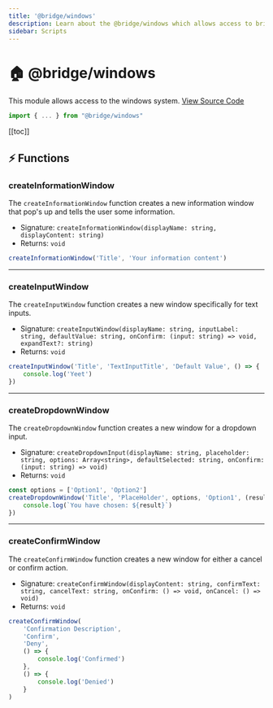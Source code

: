 ```yaml
---
title: '@bridge/windows'
description: Learn about the @bridge/windows which allows access to bridge's windows system.
sidebar: Scripts
---
```


# 🏠 @bridge/windows

This module allows access to the windows system.
[View Source Code](https://github.com/bridge-core/editor/blob/main/src/components/Extensions/Scripts/Modules/windows.ts)

```js
import { ... } from "@bridge/windows"
```

[[toc]]

## ⚡ Functions

### createInformationWindow

The `createInformationWindow` function creates a new information window that pop's up and tells the user some information.

-   Signature: `createInformationWindow(displayName: string, displayContent: string)`
-   Returns: `void`

```js
createInformationWindow('Title', 'Your information content')
```

---

### createInputWindow

The `createInputWindow` function creates a new window specifically for text inputs.

-   Signature: `createInputWindow(displayName: string, inputLabel: string, defaultValue: string, onConfirm: (input: string) => void, expandText?: string)`
-   Returns: `void`

```js
createInputWindow('Title', 'TextInputTitle', 'Default Value', () => {
	console.log('Yeet')
})
```

---

### createDropdownWindow

The `createDropdownWindow` function creates a new window for a dropdown input.

-   Signature: `createDropdownInput(displayName: string, placeholder: string, options: Array<string>, defaultSelected: string, onConfirm: (input: string) => void)`
-   Returns: `void`

```js
const options = ['Option1', 'Option2']
createDropdownWindow('Title', 'PlaceHolder', options, 'Option1', (result) => {
	console.log(`You have chosen: ${result}`)
})
```

---

### createConfirmWindow

The `createConfirmWindow` function creates a new window for either a cancel or confirm action.

-   Signature: `createConfirmWindow(displayContent: string, confirmText: string, cancelText: string, onConfirm: () => void, onCancel: () => void)`
-   Returns: `void`

```js
createConfirmWindow(
	'Confirmation Description',
	'Confirm',
	'Deny',
	() => {
		console.log('Confirmed')
	},
	() => {
		console.log('Denied')
	}
)
```
